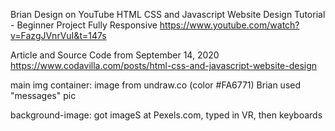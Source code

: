 Brian Design on YouTube
HTML CSS and Javascript Website Design Tutorial - Beginner Project Fully Responsive
https://www.youtube.com/watch?v=FazgJVnrVuI&t=147s

Article and Source Code from September 14, 2020
https://www.codavilla.com/posts/html-css-and-javascript-website-design

main img container: image from undraw.co (color #FA6771) Brian used "messages" pic

background-image: got imageS at Pexels.com, typed in VR, then keyboards



